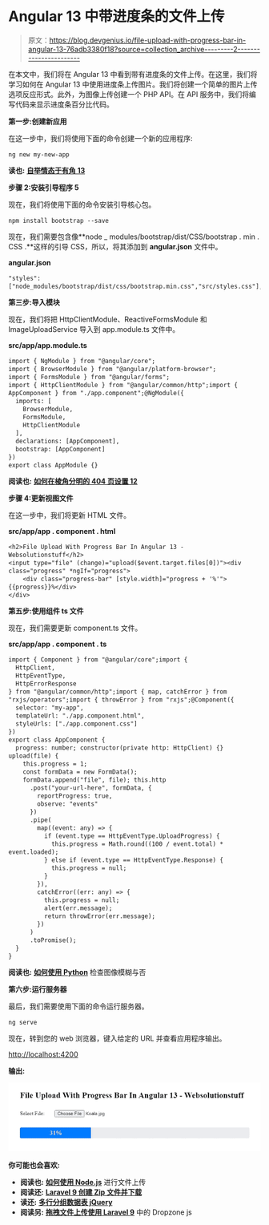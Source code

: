 # Angular 13 中带进度条的文件上传

> 原文：<https://blog.devgenius.io/file-upload-with-progress-bar-in-angular-13-76adb3380f18?source=collection_archive---------2----------------------->

在本文中，我们将在 Angular 13 中看到带有进度条的文件上传。在这里，我们将学习如何在 Angular 13 中使用进度条上传图片。我们将创建一个简单的图片上传选项反应形式。此外，为图像上传创建一个 PHP API。在 API 服务中，我们将编写代码来显示进度条百分比代码。

**第一步:创建新应用**

在这一步中，我们将使用下面的命令创建一个新的应用程序:

```
ng new my-new-app
```

**读也:** [**自举情态于有角 13**](https://websolutionstuff.com/post/bootstrap-modal-in-angular-13)

**步骤 2:安装引导程序 5**

现在，我们将使用下面的命令安装引导核心包。

```
npm install bootstrap --save
```

现在，我们需要包含像**node _ modules/bootstrap/dist/CSS/bootstrap . min . CSS .**这样的引导 CSS，所以，将其添加到 **angular.json** 文件中。

**angular.json**

```
"styles": ["node_modules/bootstrap/dist/css/bootstrap.min.css","src/styles.css"],
```

**第三步:导入模块**

现在，我们将把 HttpClientModule、ReactiveFormsModule 和 ImageUploadService 导入到 app.module.ts 文件中。

**src/app/app.module.ts**

```
import { NgModule } from "@angular/core";
import { BrowserModule } from "@angular/platform-browser";
import { FormsModule } from "@angular/forms";
import { HttpClientModule } from "@angular/common/http";import { AppComponent } from "./app.component";@NgModule({
  imports: [
    BrowserModule,
    FormsModule,
    HttpClientModule
  ],
  declarations: [AppComponent],
  bootstrap: [AppComponent]
})
export class AppModule {}
```

**阅读也:** [**如何在棱角分明的 404 页设置 12**](https://websolutionstuff.com/post/how-to-setup-404-page-in-angular-12)

**步骤 4:更新视图文件**

在这一步中，我们将更新 HTML 文件。

**src/app/app . component . html**

```
<h2>File Upload With Progress Bar In Angular 13 - Websolutionstuff</h2>
<input type="file" (change)="upload($event.target.files[0])"><div class="progress" *ngIf="progress">
	<div class="progress-bar" [style.width]="progress + '%'">{{progress}}%</div>
</div>
```

**第五步:使用组件 ts 文件**

现在，我们需要更新 component.ts 文件。

**src/app/app . component . ts**

```
import { Component } from "@angular/core";import {
  HttpClient,
  HttpEventType,
  HttpErrorResponse
} from "@angular/common/http";import { map, catchError } from "rxjs/operators";import { throwError } from "rxjs";@Component({
  selector: "my-app",
  templateUrl: "./app.component.html",
  styleUrls: ["./app.component.css"]
})
export class AppComponent {
  progress: number; constructor(private http: HttpClient) {} upload(file) {
    this.progress = 1;
    const formData = new FormData();
    formData.append("file", file); this.http
      .post("your-url-here", formData, {
        reportProgress: true,
        observe: "events"
      })
      .pipe(
        map((event: any) => {
          if (event.type == HttpEventType.UploadProgress) {
            this.progress = Math.round((100 / event.total) * event.loaded);
          } else if (event.type == HttpEventType.Response) {
            this.progress = null;
          }
        }),
        catchError((err: any) => {
          this.progress = null;
          alert(err.message);
          return throwError(err.message);
        })
      )
      .toPromise();
  }
}
```

**阅读也:** [**如何使用 Python**](https://websolutionstuff.com/post/how-to-check-image-blur-or-not-using-python) 检查图像模糊与否

**第六步:运行服务器**

最后，我们需要使用下面的命令运行服务器。

```
ng serve
```

现在，转到您的 web 浏览器，键入给定的 URL 并查看应用程序输出。

[http://localhost:4200](http://localhost:4200)

**输出:**

![](img/0359caa662b2e28baf2ddaab66d74545.png)

**你可能也会喜欢:**

*   **阅读也:** [**如何使用 Node.js**](https://websolutionstuff.com/post/how-to-file-upload-using-node-js) 进行文件上传
*   **阅读还:** [**Laravel 9 创建 Zip 文件并下载**](https://websolutionstuff.com/post/laravel-9-create-zip-file-and-download)
*   **读还:** [**多行分组数据表 jQuery**](https://websolutionstuff.com/post/multiple-row-grouping-datatables-jquery)
*   **阅读另:** [**拖拽文件上传使用 Laravel 9**](https://websolutionstuff.com/post/drag-and-drop-file-upload-using-dropzone-js-in-laravel-9) 中的 Dropzone js